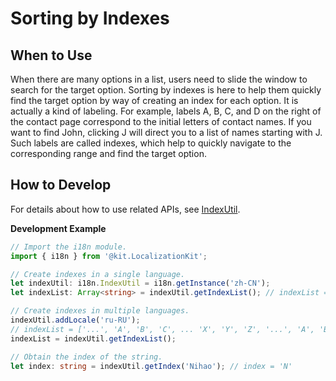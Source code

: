 # Sorting by Indexes

<!--Kit: Localization Kit-->
<!--Subsystem: Global-->
<!--Owner: @yliupy-->
<!--Designer: @sunyaozu-->
<!--Tester: @lpw_work-->
<!--Adviser: @Brilliantry_Rui-->

## When to Use

When there are many options in a list, users need to slide the window to search for the target option. Sorting by indexes is here to help them quickly find the target option by way of creating an index for each option. It is actually a kind of labeling. For example, labels A, B, C, and D on the right of the contact page correspond to the initial letters of contact names. If you want to find John, clicking J will direct you to a list of names starting with J. Such labels are called indexes, which help to quickly navigate to the corresponding range and find the target option.

## How to Develop

For details about how to use related APIs, see [IndexUtil](../reference/apis-localization-kit/js-apis-i18n.md#indexutil8).

**Development Example**

```ts
// Import the i18n module.
import { i18n } from '@kit.LocalizationKit';

// Create indexes in a single language.
let indexUtil: i18n.IndexUtil = i18n.getInstance('zh-CN');
let indexList: Array<string> = indexUtil.getIndexList(); // indexList = ['...', 'A', 'B', 'C', ... 'X', 'Y', 'Z', '...']

// Create indexes in multiple languages.
indexUtil.addLocale('ru-RU');
// indexList = ['...', 'A', 'B', 'C', ... 'X', 'Y', 'Z', '...', 'А', 'Б', 'В', ... 'Э', 'Ю', 'Я', '...']
indexList = indexUtil.getIndexList();

// Obtain the index of the string.
let index: string = indexUtil.getIndex('Nihao'); // index = 'N'
```
